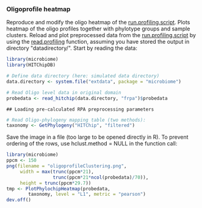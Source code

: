 ### Oligoprofile heatmap

Reproduce and modify the oligo heatmap of the [run.profiling.script](profiling). Plots heatmap of the oligo profiles together with phylotype groups and sample clusters. Reload and plot preprocessed data from the [run.profiling.script](profiling) by using the [read.profiling](reading) function, assuming you have stored the output in directory "datadirectory/". Start by reading the data:


```r
library(microbiome)
library(HITChipDB)

# Define data directory (here: simulated data directory)
data.directory <- system.file("extdata", package = "microbiome")

# Read Oligo level data in original domain
probedata <- read_hitchip(data.directory, "frpa")$probedata
```

```
## Loading pre-calculated RPA preprocessing parameters
```

```r
# Read Oligo-phylogeny mapping table (two methods):
taxonomy <- GetPhylogeny("HITChip", "filtered")
```

Save the image in a file (too large to be opened directly in
R). To prevent ordering of the rows, use hclust.method = NULL in the
function call:


```r
library(microbiome)
ppcm <- 150
png(filename = "oligoprofileClustering.png", 
     width = max(trunc(ppcm*21), 
                 trunc(ppcm*21*ncol(probedata)/70)), 
     height = trunc(ppcm*29.7))
tmp <- PlotPhylochipHeatmap(probedata, 
		taxonomy, level = "L1", metric = "pearson")
dev.off()
```

